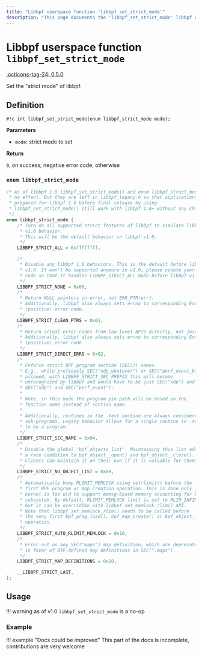 ```yaml
---
title: "Libbpf userspace function 'libbpf_set_strict_mode'"
description: "This page documents the 'libbpf_set_strict_mode' libbpf userspace function, including its definition, usage, and examples."
---
```

# Libbpf userspace function `libbpf_set_strict_mode`

<!-- [LIBBPF_TAG] -->
[:octicons-tag-24: 0.5.0](https://github.com/libbpf/libbpf/releases/tag/v0.5.0)
<!-- [/LIBBPF_TAG] -->

Set the "strict mode" of libbpf.

## Definition

`#!c int libbpf_set_strict_mode(enum libbpf_strict_mode mode);`

**Parameters**

- `mode`: strict mode to set

**Return**

`0`, on success; negative error code, otherwise

### `enum libbpf_strict_mode`

```c
/* As of libbpf 1.0 libbpf_set_strict_mode() and enum libbpf_struct_mode have
 * no effect. But they are left in libbpf_legacy.h so that applications that
 * prepared for libbpf 1.0 before final release by using
 * libbpf_set_strict_mode() still work with libbpf 1.0+ without any changes.
 */
enum libbpf_strict_mode {
	/* Turn on all supported strict features of libbpf to simulate libbpf
	 * v1.0 behavior.
	 * This will be the default behavior in libbpf v1.0.
	 */
	LIBBPF_STRICT_ALL = 0xffffffff,

	/*
	 * Disable any libbpf 1.0 behaviors. This is the default before libbpf
	 * v1.0. It won't be supported anymore in v1.0, please update your
	 * code so that it handles LIBBPF_STRICT_ALL mode before libbpf v1.0.
	 */
	LIBBPF_STRICT_NONE = 0x00,
	/*
	 * Return NULL pointers on error, not ERR_PTR(err).
	 * Additionally, libbpf also always sets errno to corresponding Exx
	 * (positive) error code.
	 */
	LIBBPF_STRICT_CLEAN_PTRS = 0x01,
	/*
	 * Return actual error codes from low-level APIs directly, not just -1.
	 * Additionally, libbpf also always sets errno to corresponding Exx
	 * (positive) error code.
	 */
	LIBBPF_STRICT_DIRECT_ERRS = 0x02,
	/*
	 * Enforce strict BPF program section (SEC()) names.
	 * E.g., while prefiously SEC("xdp_whatever") or SEC("perf_event_blah") were
	 * allowed, with LIBBPF_STRICT_SEC_PREFIX this will become
	 * unrecognized by libbpf and would have to be just SEC("xdp") and
	 * SEC("xdp") and SEC("perf_event").
	 *
	 * Note, in this mode the program pin path will be based on the
	 * function name instead of section name.
	 *
	 * Additionally, routines in the .text section are always considered
	 * sub-programs. Legacy behavior allows for a single routine in .text
	 * to be a program.
	 */
	LIBBPF_STRICT_SEC_NAME = 0x04,
	/*
	 * Disable the global 'bpf_objects_list'. Maintaining this list adds
	 * a race condition to bpf_object__open() and bpf_object__close().
	 * Clients can maintain it on their own if it is valuable for them.
	 */
	LIBBPF_STRICT_NO_OBJECT_LIST = 0x08,
	/*
	 * Automatically bump RLIMIT_MEMLOCK using setrlimit() before the
	 * first BPF program or map creation operation. This is done only if
	 * kernel is too old to support memcg-based memory accounting for BPF
	 * subsystem. By default, RLIMIT_MEMLOCK limit is set to RLIM_INFINITY,
	 * but it can be overridden with libbpf_set_memlock_rlim() API.
	 * Note that libbpf_set_memlock_rlim() needs to be called before
	 * the very first bpf_prog_load(), bpf_map_create() or bpf_object__load()
	 * operation.
	 */
	LIBBPF_STRICT_AUTO_RLIMIT_MEMLOCK = 0x10,
	/*
	 * Error out on any SEC("maps") map definition, which are deprecated
	 * in favor of BTF-defined map definitions in SEC(".maps").
	 */
	LIBBPF_STRICT_MAP_DEFINITIONS = 0x20,

	__LIBBPF_STRICT_LAST,
};
```

## Usage

!!! warning
    as of v1.0 `libbpf_set_strict_mode` is a no-op

### Example

!!! example "Docs could be improved"
    This part of the docs is incomplete, contributions are very welcome

